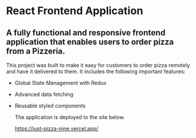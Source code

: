 # React Frontend Application

## A fully functional and responsive frontend application that enables users to order pizza from a Pizzeria.

This project was built to make it easy for customers to order pizza remotely and have it delivered to them. It includes the following important features:
- Global State Management with Redux
- Advanced data fetching 
- Reusable styled components

  The application is deployed to the site below.
  
  https://just-pizza-nine.vercel.app/
